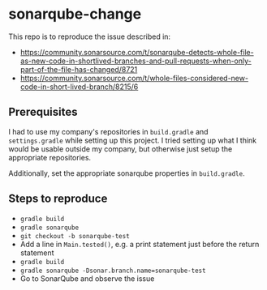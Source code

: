 # sonarqube-change
This repo is to reproduce the issue described in:
- https://community.sonarsource.com/t/sonarqube-detects-whole-file-as-new-code-in-shortlived-branches-and-pull-requests-when-only-part-of-the-file-has-changed/8721
- https://community.sonarsource.com/t/whole-files-considered-new-code-in-short-lived-branch/8215/6

## Prerequisites
I had to use my company's repositories in `build.gradle` and `settings.gradle` while setting up this project. I tried setting up what I think would be usable outside my company, but otherwise just setup the appropriate repositories.

Additionally, set the appropriate sonarqube properties in `build.gradle`.

## Steps to reproduce
- `gradle build`
- `gradle sonarqube`
- `git checkout -b sonarqube-test`
- Add a line in `Main.tested()`, e.g. a print statement just before the return statement
- `gradle build`
- `gradle sonarqube -Dsonar.branch.name=sonarqube-test`
- Go to SonarQube and observe the issue
